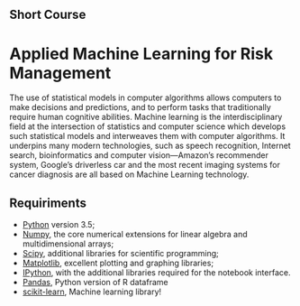 ## Short Course
# Applied Machine Learning for Risk Management

The use of statistical models in computer algorithms allows computers to make decisions and predictions, and to perform tasks that traditionally require human cognitive abilities. Machine learning is the interdisciplinary field at the intersection of statistics and computer science which develops such statistical models and interweaves them with computer algorithms. It underpins many modern technologies, such as speech recognition, Internet search, bioinformatics and computer vision—Amazon’s recommender system, Google’s driverless car and the most recent imaging systems for cancer diagnosis are all based on Machine Learning technology.


## Requiriments 
* [Python](http://www.python.org) version 3.5;
* [Numpy](http://www.numpy.org), the core numerical extensions for linear algebra and multidimensional arrays;
* [Scipy](http://www.scipy.org), additional libraries for scientific programming;
* [Matplotlib](http://matplotlib.sf.net), excellent plotting and graphing libraries;
* [IPython](http://ipython.org), with the additional libraries required for the notebook interface.
* [Pandas](http://pandas.pydata.org/), Python version of R dataframe
* [scikit-learn](http://scikit-learn.org), Machine learning library!


